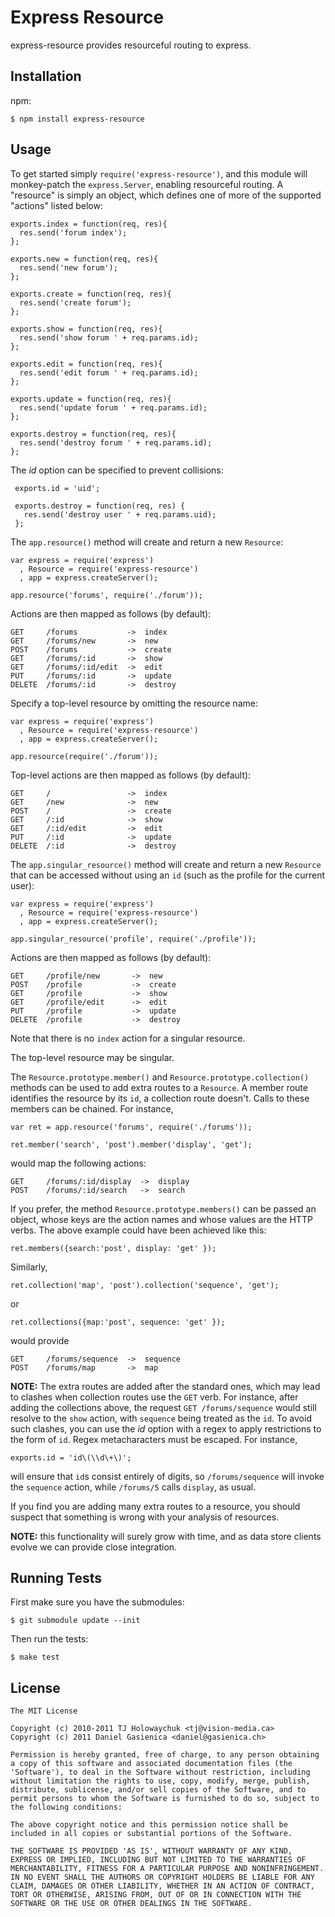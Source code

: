 
# Express Resource

  express-resource provides resourceful routing to express.

## Installation

npm:

    $ npm install express-resource

## Usage

 To get started simply `require('express-resource')`, and this module will monkey-patch the `express.Server`, enabling resourceful routing. A "resource" is simply an object, which defines one of more of the supported "actions" listed below:

    exports.index = function(req, res){
      res.send('forum index');
    };

    exports.new = function(req, res){
      res.send('new forum');
    };

    exports.create = function(req, res){
      res.send('create forum');
    };

    exports.show = function(req, res){
      res.send('show forum ' + req.params.id);
    };

    exports.edit = function(req, res){
      res.send('edit forum ' + req.params.id);
    };

    exports.update = function(req, res){
      res.send('update forum ' + req.params.id);
    };

    exports.destroy = function(req, res){
      res.send('destroy forum ' + req.params.id);
    };

The _id_ option can be specified to prevent collisions:

     exports.id = 'uid';

     exports.destroy = function(req, res) {
       res.send('destroy user ' + req.params.uid);
     };

The `app.resource()` method will create and return a new `Resource`:

    var express = require('express')
      , Resource = require('express-resource')
      , app = express.createServer();

    app.resource('forums', require('./forum'));

Actions are then mapped as follows (by default):

    GET     /forums           ->  index
    GET     /forums/new       ->  new
    POST    /forums           ->  create
    GET     /forums/:id       ->  show
    GET     /forums/:id/edit  ->  edit
    PUT     /forums/:id       ->  update
    DELETE  /forums/:id       ->  destroy

Specify a top-level resource by omitting the resource name:

    var express = require('express')
      , Resource = require('express-resource')
      , app = express.createServer();

    app.resource(require('./forum'));

Top-level actions are then mapped as follows (by default):

    GET     /                 ->  index
    GET     /new              ->  new
    POST    /                 ->  create
    GET     /:id              ->  show
    GET     /:id/edit         ->  edit
    PUT     /:id              ->  update
    DELETE  /:id              ->  destroy


The `app.singular_resource()` method will create and return a new `Resource` that can be accessed without using an `id` (such as the profile for the current user):

    var express = require('express')
      , Resource = require('express-resource')
      , app = express.createServer();

    app.singular_resource('profile', require('./profile'));

Actions are then mapped as follows (by default):

    GET     /profile/new       ->  new
    POST    /profile           ->  create
    GET     /profile           ->  show
    GET     /profile/edit      ->  edit
    PUT     /profile           ->  update
    DELETE  /profile           ->  destroy

Note that there is no `index` action for a singular resource.

The top-level resource may be singular.

The `Resource.prototype.member()` and `Resource.prototype.collection()` methods can be used to add extra routes to a `Resource`. A member route identifies the resource by its `id`, a collection route doesn't. Calls to these members can be chained. For instance,

    var ret = app.resource('forums', require('./forums'));

    ret.member('search', 'post').member('display', 'get');

would map the following actions:

    GET     /forums/:id/display  ->  display
    POST    /forums/:id/search   ->  search

If you prefer, the method `Resource.prototype.members()` can be passed an object, whose keys are the action names and whose values are the HTTP verbs. The above example could have been achieved like this:

    ret.members({search:'post', display: 'get' });

Similarly,

    ret.collection('map', 'post').collection('sequence', 'get');

or

    ret.collections({map:'post', sequence: 'get' });

would provide

    GET     /forums/sequence  ->  sequence
    POST    /forums/map       ->  map

__NOTE:__ The extra routes are added after the standard ones, which may lead to clashes when collection routes use the `GET` verb. For instance, after adding the collections above, the request `GET /forums/sequence` would still resolve to the `show` action, with `sequence` being treated as the `id`. To avoid such clashes, you can use the _id_ option with a regex to apply restrictions to the form of `id`. Regex metacharacters must be escaped. For instance,

    exports.id = 'id\(\\d\+\)';

will ensure that `id`s consist entirely of digits, so `/forums/sequence` will invoke the `sequence` action, while `/forums/5` calls `display`, as usual.

If you find you are adding many extra routes to a resource, you should suspect that something is wrong with your analysis of resources.

__NOTE:__ this functionality will surely grow with time, and as data store clients evolve we can provide close integration.

## Running Tests

First make sure you have the submodules:

    $ git submodule update --init

Then run the tests:

    $ make test

## License

    The MIT License

    Copyright (c) 2010-2011 TJ Holowaychuk <tj@vision-media.ca>
    Copyright (c) 2011 Daniel Gasienica <daniel@gasienica.ch>

    Permission is hereby granted, free of charge, to any person obtaining
    a copy of this software and associated documentation files (the
    'Software'), to deal in the Software without restriction, including
    without limitation the rights to use, copy, modify, merge, publish,
    distribute, sublicense, and/or sell copies of the Software, and to
    permit persons to whom the Software is furnished to do so, subject to
    the following conditions:

    The above copyright notice and this permission notice shall be
    included in all copies or substantial portions of the Software.

    THE SOFTWARE IS PROVIDED 'AS IS', WITHOUT WARRANTY OF ANY KIND,
    EXPRESS OR IMPLIED, INCLUDING BUT NOT LIMITED TO THE WARRANTIES OF
    MERCHANTABILITY, FITNESS FOR A PARTICULAR PURPOSE AND NONINFRINGEMENT.
    IN NO EVENT SHALL THE AUTHORS OR COPYRIGHT HOLDERS BE LIABLE FOR ANY
    CLAIM, DAMAGES OR OTHER LIABILITY, WHETHER IN AN ACTION OF CONTRACT,
    TORT OR OTHERWISE, ARISING FROM, OUT OF OR IN CONNECTION WITH THE
    SOFTWARE OR THE USE OR OTHER DEALINGS IN THE SOFTWARE.
